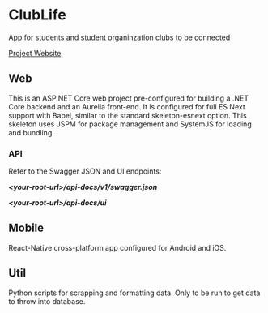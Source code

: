 # ClubLife
App for students and student organinzation clubs to be connected

[Project Website](https://bcpoole.github.io/ClubLife/)

## Web
This is an ASP.NET Core web project pre-configured for building a .NET Core backend and an Aurelia front-end. It is configured for full ES Next support with Babel, similar to the standard skeleton-esnext option. This skeleton uses JSPM for package management and SystemJS for loading and bundling.

### API
Refer to the Swagger JSON and UI endpoints:

***\<your-root-url\>/api-docs/v1/swagger.json***

***\<your-root-url\>/api-docs/ui***

## Mobile
React-Native cross-platform app configured for Android and iOS.

## Util
Python scripts for scrapping and formatting data. Only to be run to get data to throw into database.
